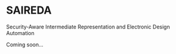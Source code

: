 # SAIREDA
Security-Aware Intermediate Representation and Electronic Design Automation

Coming soon...

